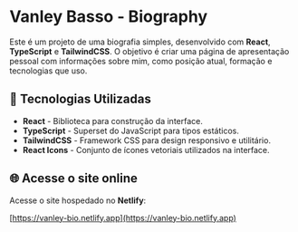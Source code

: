 # Vanley Basso - Biography

Este é um projeto de uma biografia simples, desenvolvido com **React**, **TypeScript** e **TailwindCSS**. O objetivo é criar uma página de apresentação pessoal com informações sobre mim, como posição atual, formação e tecnologias que uso.

## 🚀 Tecnologias Utilizadas

- **React** - Biblioteca para construção da interface.
- **TypeScript** - Superset do JavaScript para tipos estáticos.
- **TailwindCSS** - Framework CSS para design responsivo e utilitário.
- **React Icons** - Conjunto de ícones vetoriais utilizados na interface.

## 🌐 Acesse o site online

Acesse o site hospedado no **Netlify**:

[https://vanley-bio.netlify.app](https://vanley-bio.netlify.app)